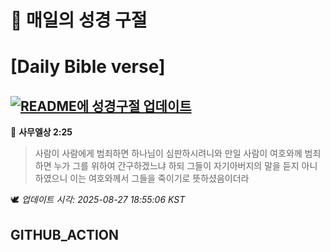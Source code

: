 # 🙏 매일의 성경 구절
# [Daily Bible verse]
## [![README에 성경구절 업데이트](https://github.com/DONGSUKA/first_test/actions/workflows/update-readme-bible.yml/badge.svg)](https://github.com/DONGSUKA/first_test/actions/workflows/update-readme-bible.yml)
<!-- START_BIBLE_VERSE -->
📖 **사무엘상 2:25**
> 사람이 사람에게 범죄하면 하나님이 심판하시려니와 만일 사람이 여호와께 범죄하면 누가 그를 위하여 간구하겠느냐 하되 그들이 자기아버지의 말을 듣지 아니하였으니 이는 여호와께서 그들을 죽이기로 뜻하셨음이더라

🕊️ _업데이트 시각: 2025-08-27 18:55:06 KST_
  <!-- END_BIBLE_VERSE -->
## GITHUB_ACTION
